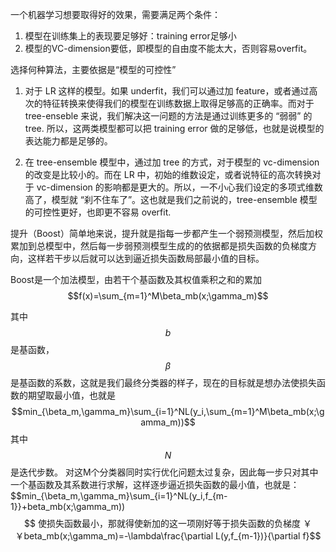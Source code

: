 一个机器学习想要取得好的效果，需要满足两个条件：

1. 模型在训练集上的表现要足够好：training error足够小
2. 模型的VC-dimension要低，即模型的自由度不能太大，否则容易overfit。

选择何种算法，主要依据是“模型的可控性”

1. 对于 LR 这样的模型。如果 underfit，我们可以通过加 feature，或者通过高次的特征转换来使得我们的模型在训练数据上取得足够高的正确率。而对于 tree-enseble 来说，我们解决这一问题的方法是通过训练更多的 “弱弱” 的 tree. 所以，这两类模型都可以把 training error 做的足够低，也就是说模型的表达能力都是足够的。

2. 在 tree-ensemble 模型中，通过加 tree 的方式，对于模型的 vc-dimension 的改变是比较小的。而在 LR 中，初始的维数设定，或者说特征的高次转换对于 vc-dimension 的影响都是更大的。所以，一不小心我们设定的多项式维数高了，模型就 “刹不住车了”。这也就是我们之前说的，tree-ensemble 模型的可控性更好，也即更不容易 overfit.


提升（Boost）简单地来说，提升就是指每一步都产生一个弱预测模型，然后加权累加到总模型中，然后每一步弱预测模型生成的的依据都是损失函数的负梯度方向，这样若干步以后就可以达到逼近损失函数局部最小值的目标。

Boost是一个加法模型，由若干个基函数及其权值乘积之和的累加
    $$f(x)=\sum_{m=1}^M\beta_mb(x;\gamma_m)$$

其中$$b$$是基函数，$$\beta$$是基函数的系数，这就是我们最终分类器的样子，现在的目标就是想办法使损失函数的期望取最小值，也就是
$$min_{\beta_m,\gamma_m}\sum_{i=1}^NL(y_i,\sum_{m=1}^M\beta_mb(x;\gamma_m))$$
其中$$N$$是迭代步数。
对这M个分类器同时实行优化问题太过复杂，因此每一步只对其中一个基函数及其系数进行求解，这样逐步逼近损失函数的最小值，也就是：
    $$min_{\beta_m,\gamma_m}\sum_{i=1}^NL(y_i,f_{m-1}}+beta_mb(x;\gamma_m))$$
使损失函数最小，那就得使新加的这一项刚好等于损失函数的负梯度
    ￥￥beta_mb(x;\gamma_m)=-\lambda\frac{\partial L(y,f_{m-1})}{\partial f}$$

